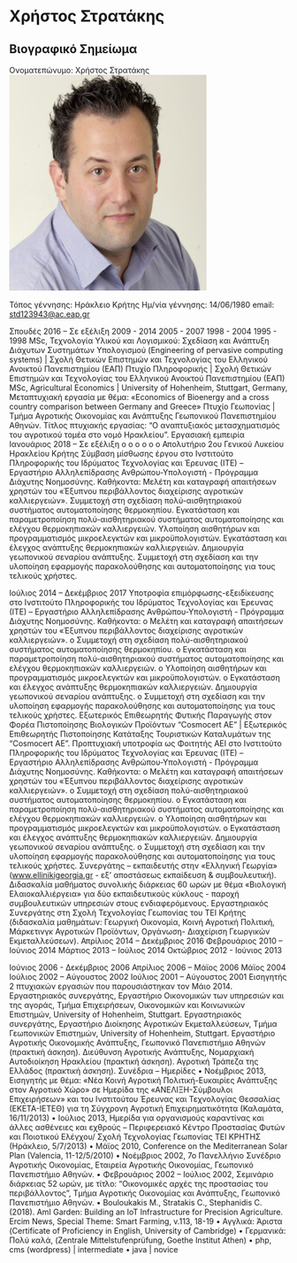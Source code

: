 # Χρήστος Στρατάκης
## Βιογραφικό Σημείωμα 

Ονοματεπώνυμο: Χρήστος Στρατάκης 
![GitHub Logo](/stratakis.png)

Τόπος γέννησης: Ηράκλειο Κρήτης
Ημ/νία γέννησης: 14/06/1980
email: std123943@ac.eap.gr

Σπουδές
   2016 – Σε εξέλιξη
2009 - 2014 2005 - 2007
1998 - 2004 1995 - 1998
MSc, Τεχνολογία Υλικού και Λογισμικού: Σχεδίαση και Ανάπτυξη Διάχυτων Συστημάτων Υπολογισμού (Engineering of pervasive computing systems) | Σχολή Θετικών Επιστημών και Τεχνολογίας του Ελληνικού Ανοικτού Πανεπιστημίου (ΕΑΠ)
Πτυχίο Πληροφορικής | Σχολή Θετικών Επιστημών και Τεχνολογίας του Ελληνικού Ανοικτού Πανεπιστημίου (ΕΑΠ)
MSc, Agricultural Economics | University of Hohenheim, Stuttgart, Germany, Μεταπτυχιακή εργασία με θέμα: «Economics of Bioenergy and a cross country comparison between Germany and Greece»
Πτυχίο Γεωπονίας | Τμήμα Αγροτικής Οικονομίας και Ανάπτυξης Γεωπονικού Πανεπιστημίου Αθηνών. Τίτλος πτυχιακής εργασίας: “Ο αναπτυξιακός μετασχηματισμός του αγροτικού τομέα στο νομό Ηρακλείου”.
     Εργασιακή εμπειρία
   Ιανουάριος 2018 – Σε εξέλιξη
o o o
o o o
Απολυτήριο 2ου
Γενικού Λυκείου Ηρακλείου Κρήτης
Σύμβαση μίσθωσης έργου στο Ινστιτούτο Πληροφορικής του Ιδρύματος Τεχνολογίας και Έρευνας (ΙΤΕ) – Εργαστήριο Αλληλεπίδρασης Ανθρώπου-Υπολογιστή - Πρόγραμμα Διάχυτης Νοημοσύνης.
Καθήκοντα:
Μελέτη και καταγραφή απαιτήσεων χρηστών του «Έξυπνου περιβάλλοντος διαχείρισης αγροτικών καλλιεργειών».
Συμμετοχή στη σχεδίαση πολύ-αισθητηριακού συστήματος αυτοματοποίησης θερμοκηπίου.
Εγκατάσταση και παραμετροποίηση πολύ-αισθητηριακού συστήματος αυτοματοποίησης και ελέγχου θερμοκηπιακών καλλιεργειών.
Υλοποίηση αισθητήρων και προγραμματισμός μικροελεγκτών και μικροϋπολογιστών.
Εγκατάσταση και έλεγχος ανάπτυξης θερμοκηπιακών καλλιεργειών. Δημιουργία γεωπονικού σεναρίου ανάπτυξης. Συμμετοχή στη σχεδίαση και την υλοποίηση εφαρμογής παρακολούθησης και αυτοματοποίησης για τους τελικούς χρήστες.
 
Ιούλιος 2014 – Δεκέμβριος 2017
Υποτροφία επιμόρφωσης-εξειδίκευσης στο Ινστιτούτο Πληροφορικής του Ιδρύματος Τεχνολογίας και Έρευνας (ΙΤΕ) – Εργαστήριο Αλληλεπίδρασης Ανθρώπου-Υπολογιστή - Πρόγραμμα Διάχυτης Νοημοσύνης.
Καθήκοντα:
o Μελέτη και καταγραφή απαιτήσεων χρηστών του «Έξυπνου
περιβάλλοντος διαχείρισης αγροτικών καλλιεργειών».
o Συμμετοχή στη σχεδίαση πολύ-αισθητηριακού συστήματος
αυτοματοποίησης θερμοκηπίου.
o Εγκατάσταση και παραμετροποίηση πολύ-αισθητηριακού
συστήματος αυτοματοποίησης και ελέγχου θερμοκηπιακών
καλλιεργειών.
o Υλοποίηση αισθητήρων και προγραμματισμός μικροελεγκτών και
μικροϋπολογιστών.
o Εγκατάσταση και έλεγχος ανάπτυξης θερμοκηπιακών
καλλιεργειών. Δημιουργία γεωπονικού σεναρίου ανάπτυξης.
o Συμμετοχή στη σχεδίαση και την υλοποίηση εφαρμογής παρακολούθησης και αυτοματοποίησης για τους τελικούς χρήστες.
Εξωτερικός Επιθεωρητής Φυτικής Παραγωγής στον Φορέα Πιστοποίησης Βιολογικών Προϊόντων “Cosmocert ΑΕ” | Εξωτερικός Επιθεωρητής Πιστοποίησης Κατάταξης Τουριστικών Καταλυμάτων της “Cosmocert ΑΕ”.
Προπτυχιακή υποτροφία ως Φοιτητής ΑΕΙ στο Ινστιτούτο Πληροφορικής του Ιδρύματος Τεχνολογίας και Έρευνας (ΙΤΕ) – Εργαστήριο Αλληλεπίδρασης Ανθρώπου-Υπολογιστή - Πρόγραμμα Διάχυτης Νοημοσύνης.
Καθήκοντα:
o Μελέτη και καταγραφή απαιτήσεων χρηστών του «Έξυπνου
περιβάλλοντος διαχείρισης αγροτικών καλλιεργειών».
o Συμμετοχή στη σχεδίαση πολύ-αισθητηριακού συστήματος
αυτοματοποίησης θερμοκηπίου.
o Εγκατάσταση και παραμετροποίηση πολύ-αισθητηριακού
συστήματος αυτοματοποίησης και ελέγχου θερμοκηπιακών
καλλιεργειών.
o Υλοποίηση αισθητήρων και προγραμματισμός μικροελεγκτών και
μικροϋπολογιστών.
o Εγκατάσταση και έλεγχος ανάπτυξης θερμοκηπιακών
καλλιεργειών. Δημιουργία γεωπονικού σεναρίου ανάπτυξης.
o Συμμετοχή στη σχεδίαση και την υλοποίηση εφαρμογής παρακολούθησης και αυτοματοποίησης για τους τελικούς χρήστες.
Συνεργάτης – εκπαιδευτής στην «Ελληνική Γεωργία» (www.ellinikigeorgia.gr - εξ’ αποστάσεως εκπαίδευση & συμβουλευτική). Διδασκαλία μαθήματος συνολικής διάρκειας 60 ωρών με θέμα «Βιολογική Ελαιοκαλλιέργεια» για δύο εκπαιδευτικούς κύκλους - παροχή συμβουλευτικών υπηρεσιών στους ενδιαφερόμενους.
Εργαστηριακός Συνεργάτης στη Σχολή Τεχνολογίας Γεωπονίας του ΤΕΙ Κρήτης (διδασκαλία μαθημάτων: Γεωργική Οικονομία, Κοινή Αγροτική Πολιτική, Μάρκετινγκ Αγροτικών Προϊόντων, Οργάνωση- Διαχείριση Γεωργικών Εκμεταλλεύσεων).
 Απρίλιος 2014 – Δεκέμβριος 2016
Φεβρουάριος 2010 – Ιούνιος 2014
 Μάρτιος 2013 – Ιούλιος 2014
Οκτώβριος 2012 - Ιούνιος 2013

Ιούνιος 2006 - Δεκέμβριος 2006 Απρίλιος 2006 – Μάϊος 2006
Μάϊος 2004
Ιούλιος 2002 – Αύγουστος 2002 Ιούλιος 2001 – Αύγουστος 2001
Εισηγητής 2 πτυχιακών εργασιών που παρουσιάστηκαν τον Μάιο 2014.
Εργαστηριακός συνεργάτης, Εργαστήριο Οικονομικών των υπηρεσιών και της αγοράς, Τμήμα Επιχειρήσεων, Οικονομικών και Κοινωνικών Επιστημών, University of Hohenheim, Stuttgart.
Εργαστηριακός συνεργάτης, Εργαστήριο Διοίκησης Αγροτικών Εκμεταλλεύσεων, Τμήμα Γεωπονικών Επιστημών, University of Hohenheim, Stuttgart.
Εργαστήριο Αγροτικής Οικονομικής Ανάπτυξης, Γεωπονικό Πανεπιστήμιο Αθηνών (πρακτική άσκηση).
Διεύθυνση Αγροτικής Ανάπτυξης, Νομαρχιακή Αυτοδιοίκηση Ηρακλείου (πρακτική άσκηση).
Αγροτική Τράπεζα της Ελλάδος (πρακτική άσκηση).
     Συνέδρια – Ημερίδες
   • Νοέμβριος 2013, Εισηγητής με θέμα: «Νέα Κοινή Αγροτική Πολιτική-Ευκαιρίες Ανάπτυξης στον Αγροτικό Χώρο» σε Ημερίδα της «ΑΝΕΛΙΞΗ-Σύμβουλοι Επιχειρήσεων» και του Ινστιτούτου Έρευνας και Τεχνολογίας Θεσσαλίας (ΕΚΕΤΑ-ΙΕΤΕΘ) για τη Σύγχρονη Αγροτική Επιχειρηματικότητα (Καλαμάτα, 16/11/2013)
• Ιούλιος 2013, Ημερίδα για οργανισμούς καραντίνας και άλλες ασθένειες και εχθρούς – Περιφερειακό Κέντρο Προστασίας Φυτών και Ποιοτικού Ελέγχου/ Σχολή Τεχνολογίας Γεωπονίας ΤΕΙ ΚΡΗΤΗΣ (Ηράκλειο, 5/7/2013)
• Μάϊος 2010, Conference on the Mediterranean Solar Plan (Valencia, 11-12/5/2010)
• Νοέμβριος 2002, 7ο Πανελλήνιο Συνέδριο Αγροτικής Οικονομίας, Εταιρεία Αγροτικής Οικονομίας,
Γεωπονικό Πανεπιστήμιο Αθηνών.
• Φεβρουάριος 2002 – Ιούλιος 2002, Σεμινάριο διάρκειας 52 ωρών, με τίτλο: “Οικονομικές αρχές της
προστασίας του περιβάλλοντος”, Τμήμα Αγροτικής Οικονομίας και Ανάπτυξης, Γεωπονικό Πανεπιστήμιο Αθηνών.
• Bouloukakis M., Stratakis C., Stephanidis C. (2018). AmI Garden: Building an IoT Infrastructure for Precision Agriculture. Ercim News, Special Theme: Smart Farming, v.113, 18-19
• Αγγλικά: Άριστα (Certificate of Proficiency in English, University of Cambridge)
• Γερμανικά: Πολύ καλά, (Zentrale Mittelstufenprüfung, Goethe Institut Athen)
• php, cms (wordpress) | intermediate
• java | novice
